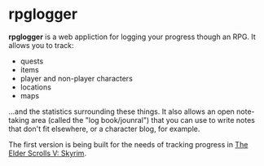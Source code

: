 rpglogger
=========

**rpglogger** is a web appliction for logging your progress though an RPG. It allows you to track:

-   quests
-   items
-   player and non-player characters
-   locations
-   maps

...and the statistics surrounding these things. It also allows an open note-taking area (called the "log book/jounral") that you can use to write notes that don't fit elsewhere, or a character blog, for example.

The first version is being built for the needs of tracking progress in [The Elder Scrolls V: Skyrim](http://www.elderscrolls.com/).